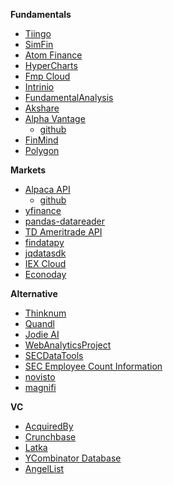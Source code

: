 **Fundamentals**

* [Tiingo](https://www.tiingo.com/)
* [SimFin](https://simfin.com/)
* [Atom Finance](https://atom.finance/)
* [HyperCharts](https://hypercharts.co/)
* [Fmp Cloud](https://fmpcloud.io/)
* [Intrinio](https://intrinio.com/)
* [FundamentalAnalysis](https://github.com/JerBouma/FundamentalAnalysis)
* [Akshare](https://github.com/jindaxiang/akshare)
* [Alpha Vantage](https://www.alphavantage.co/)
  - [github](https://github.com/RomelTorres/alpha_vantage)
* [FinMind](https://finmind.github.io/)
* [Polygon](https://polygon.io/)

**Markets**

- [Alpaca API](https://alpaca.markets/)
  - [github](https://github.com/alpacahq/alpaca-trade-api-python)
- [yfinance](https://github.com/ranaroussi/yfinance)
- [pandas-datareader](https://pandas-datareader.readthedocs.io/en/latest/)
- [TD Ameritrade API](https://developer.tdameritrade.com/apis)
- [findatapy](https://github.com/cuemacro/findatapy)
- [jqdatasdk](https://github.com/JoinQuant/jqdatasdk)
- [IEX Cloud](https://iexcloud.io/)
- [Econoday](https://www.econoday.com/)

**Alternative**

- [Thinknum](https://www.thinknum.com/)
- [Quandl](https://www.quandl.com/)
- [Jodie AI](https://jodie.ai/hi/)
- [WebAnalyticsProject](https://github.com/lin882/WebAnalyticsProject)
- [SECDataTools](https://github.com/tniedbala/SECDataTools)
- [SEC Employee Count Information](https://github.com/healthgradient/sec_employee_information_extraction)
- [novisto](https://novisto.com/#novisto-platform)
- [magnifi](https://www.magnifi.com/)

**VC**

- [AcquiredBy](https://acquiredby.co/)
- [Crunchbase](https://www.crunchbase.com)
- [Latka](https://getlatka.com/)
- [YCombinator Database](https://www.ycdb.co/)
- [AngelList](https://angel.co/)

